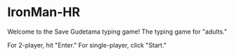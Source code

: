 # IronMan-HR
Welcome to the Save Gudetama typing game! The typing game for "adults."

For 2-player, hit "Enter." For single-player, click "Start."
